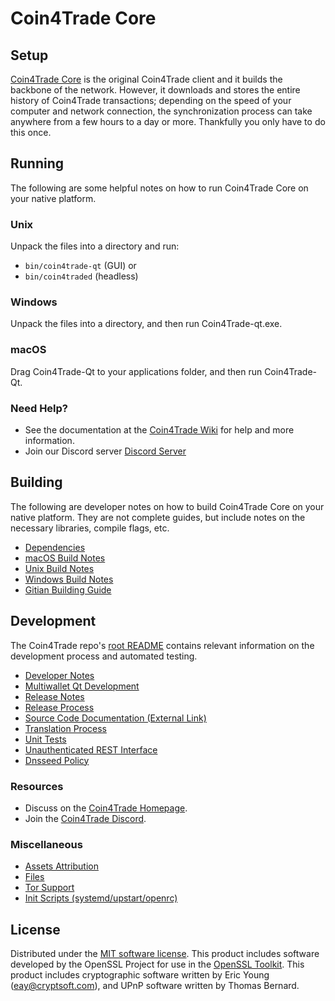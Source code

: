 Coin4Trade Core
=============

Setup
---------------------
[Coin4Trade Core](https://coin4trade.ml/) is the original Coin4Trade client and it builds the backbone of the network. However, it downloads and stores the entire history of Coin4Trade transactions; depending on the speed of your computer and network connection, the synchronization process can take anywhere from a few hours to a day or more. Thankfully you only have to do this once.

Running
---------------------
The following are some helpful notes on how to run Coin4Trade Core on your native platform.

### Unix

Unpack the files into a directory and run:

- `bin/coin4trade-qt` (GUI) or
- `bin/coin4traded` (headless)

### Windows

Unpack the files into a directory, and then run Coin4Trade-qt.exe.

### macOS

Drag Coin4Trade-Qt to your applications folder, and then run Coin4Trade-Qt.

### Need Help?

* See the documentation at the [Coin4Trade Wiki](https://github.com/forking-altcoins/C4T/tree/master/doc)
for help and more information.
* Join our Discord server [Discord Server](https://discord.gg/zgcXB76)

Building
---------------------
The following are developer notes on how to build Coin4Trade Core on your native platform. They are not complete guides, but include notes on the necessary libraries, compile flags, etc.

- [Dependencies](dependencies.md)
- [macOS Build Notes](build-osx.md)
- [Unix Build Notes](build-unix.md)
- [Windows Build Notes](build-windows.md)
- [Gitian Building Guide](gitian-building.md)

Development
---------------------
The Coin4Trade repo's [root README](/README.md) contains relevant information on the development process and automated testing.

- [Developer Notes](developer-notes.md)
- [Multiwallet Qt Development](multiwallet-qt.md)
- [Release Notes](release-notes.md)
- [Release Process](release-process.md)
- [Source Code Documentation (External Link)](https://github.com/forking-altcoins/C4T/tree/master/doc)
- [Translation Process](translation_process.md)
- [Unit Tests](unit-tests.md)
- [Unauthenticated REST Interface](REST-interface.md)
- [Dnsseed Policy](dnsseed-policy.md)

### Resources
* Discuss on the [Coin4Trade Homepage](https://coin4trade.ml/).
* Join the [Coin4Trade Discord](https://discord.gg/zgcXB76).

### Miscellaneous
- [Assets Attribution](assets-attribution.md)
- [Files](files.md)
- [Tor Support](tor.md)
- [Init Scripts (systemd/upstart/openrc)](init.md)

License
---------------------
Distributed under the [MIT software license](/COPYING).
This product includes software developed by the OpenSSL Project for use in the [OpenSSL Toolkit](https://www.openssl.org/). This product includes
cryptographic software written by Eric Young ([eay@cryptsoft.com](mailto:eay@cryptsoft.com)), and UPnP software written by Thomas Bernard.
